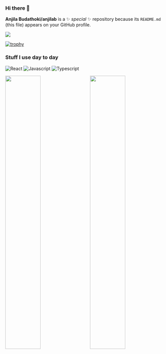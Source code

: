 ### Hi there 👋

**Anjila Budathoki/anjilab** is a ✨ _special_ ✨ repository because its `README.md` (this file) appears on your GitHub profile.

![](https://gitwar.herokuapp.com/badge?username=anjilab)

[![trophy](https://github-profile-trophy.vercel.app/?username=anjilab)](https://github.com/ryo-ma/github-profile-trophy)

<!-- [![GitHub Streak](https://streak-stats.demolab.com?user=anjilab)](https://git.io/streak-stats) -->

### Stuff I use day to day
<p>
<img alt="React"  src="https://img.shields.io/badge/react-%2320232a.svg?style=for-the-badge&logo=react&logoColor=%2361DAFB"/>
<img alt="Javascript" src="https://img.shields.io/badge/javascript-%23323330.svg?style=for-the-badge&logo=javascript&logoColor=%23F7DF1E"/>
<img alt="Typescript" src="https://img.shields.io/badge/typescript-%23007ACC.svg?style=for-the-badge&logo=typescript&logoColor=white" />
</p>


<p>
<img align="left" width="47%" src="https://github-readme-stats.vercel.app/api/top-langs/?username=anjilab&layout=compact" />
  

<img align="right" width="47%" src="https://github-readme-stats.vercel.app/api?username=anjilab&show_icons=true&count_private=true&include_all_commits=true" />
</p>
